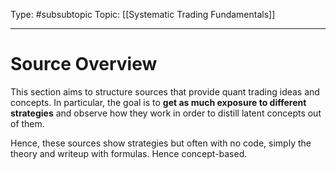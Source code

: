 Type: #subsubtopic 
Topic: [[Systematic Trading Fundamentals]]

----
# Source Overview

This section aims to structure sources that provide quant trading ideas and concepts. In particular, the goal is to **get as much exposure to different strategies** and observe how they work in order to distill latent concepts out of them.

Hence, these sources show strategies but often with no code, simply the theory and writeup with formulas. Hence concept-based.